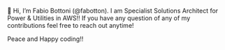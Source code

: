 👋 Hi, I’m Fabio Bottoni (@fabotton). I am Specialist Solutions Architect for Power & Utilities in AWS!!
If you have any question of any of my contributions feel free to reach out anytime!

Peace and Happy coding!!
